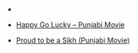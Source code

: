 
- []()<!--- -->

- [Happy Go Lucky – Punjabi Movie](http://www.punjabiportal.com/articles/happy-go-lucky-punjabi-movie)<!--- Punjabi portal -->

- [Proud to be a Sikh (Punjabi Movie)](https://www.youtube.com/watch?v=dNrgfj_kk1g)<!--- youtube.com -->